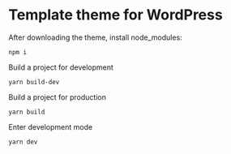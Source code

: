 # Template theme for WordPress

After downloading the theme, install node_modules:
```
npm i
```

Build a project for development
```
yarn build-dev
```

Build a project for production
```
yarn build
```

Enter development mode
```
yarn dev
```